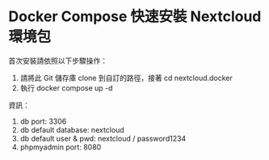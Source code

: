 # Docker Compose 快速安裝 Nextcloud 環境包

首次安裝請依照以下步驟操作：

1. 請將此 Git 儲存庫 clone 到自訂的路徑，接著 cd nextcloud.docker
2. 執行 docker compose up -d

資訊：

1. db port: 3306
2. db default database: nextcloud
3. db default user & pwd: nextcloud / password1234
4. phpmyadmin port: 8080